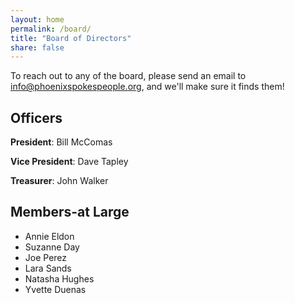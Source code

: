 ```yaml
---
layout: home
permalink: /board/
title: "Board of Directors"
share: false
---
```


To reach out to any of the board, please send an email to [info@phoenixspokespeople.org](mailto:info@phoenixspokespeople.org), and we'll make sure it finds them!

## Officers

**President**: Bill McComas

**Vice President**: Dave Tapley

**Treasurer**: John Walker

## Members-at Large

* Annie Eldon
* Suzanne Day
* Joe Perez
* Lara Sands
* Natasha Hughes
* Yvette Duenas
